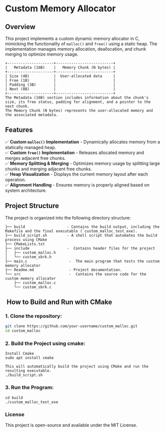 # Custom Memory Allocator

##  Overview
This project implements a custom dynamic memory allocator in C, mimicking the functionality of `malloc()` and `free()` using a static heap. The implementation manages memory allocation, deallocation, and chunk merging to optimize memory usage.

```
+---------------------+--------------------------+
|   Metadata (16B)    |   Memory Chunk (N bytes) |
+---------------------+--------------------------+
| Size (4B)           |  User-allocated data     |
| Free (1B)           |                          |
| Padding (3B)        |                          |
| Next (8B)           |                          |
+---------------------+--------------------------+
The Metadata (16B) section includes information about the chunk's size, its free status, padding for alignment, and a pointer to the next chunk.
The Memory Chunk (N bytes) represents the user-allocated memory and the associated metadata.
```

## Features

✅ **Custom `malloc()` Implementation** - Dynamically allocates memory from a statically managed heap.  
✅ **Custom `free()` Implementation** - Releases allocated memory and merges adjacent free chunks.  
✅ **Memory Splitting & Merging** - Optimizes memory usage by splitting large chunks and merging adjacent free chunks.  
✅ **Heap Visualization** - Displays the current memory layout after each operation.  
✅ **Alignment Handling** - Ensures memory is properly aligned based on system architecture.  


##  Project Structure

The project is organized into the following directory structure:

```
├── build                   - Contains the build output, including the Makefile and the final executable (`custom_malloc_test_exe).
├── build_script.sh         - A shell script that automates the build process using CMake
├── CMakeLists.txt
├── include                 -  Contains header files for the project
│   ├── custom_malloc.h
│   └── custom_sbrk.h
├── main.c                   -  The main program that tests the custom memory allocator 
├── Readme.md                - Project documentation.
└── src                      -  Contains the source code for the custom memory allocator
    ├── custom_malloc.c
    └── custom_sbrk.c
```

## ️ How to Build and Run with CMake

### 1. **Clone the repository**:

```bash
git clone https://github.com/your-username/custom_malloc.git
cd custom_malloc
```
### 2. **Build the Project using cmake**:
```
Install Cmake 
sudo apt install cmake

This will automatically build the project using CMake and run the resulting executable.
./build_script.sh
```
### 3. **Run the Program**:
```
cd build
./custom_malloc_test_exe
```
### License
This project is open-source and available under the MIT License.


